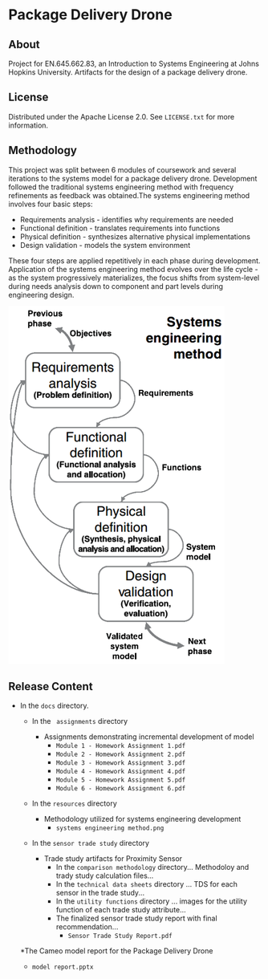 # Package Delivery Drone
## About
Project for EN.645.662.83, an Introduction to Systems Engineering at Johns Hopkins University. Artifacts for the design of a package delivery drone.

## License
Distributed under the Apache License 2.0. See `LICENSE.txt` for more information.

## Methodology
This project was split between 6 modules of coursework and several iterations to the systems model for a package delivery drone. Development followed the traditional systems engineering method with frequency refinements as feedback was obtained.The systems engineering method involves four basic steps:

  * Requirements analysis - identifies why requirements are needed
  * Functional definition - translates requirements into functions
  * Physical definition - synthesizes alternative physical implementations
  * Design validation - models the system environment
  
These four steps are applied repetitively in each phase during development. Application of the systems engineering method evolves over the life cycle - as the system progressively materializes, the focus shifts from system-level during needs analysis down to component and part levels during engineering design.

![Systems Engineering Method](<docs/resources/systems engineering method.png>)

## Release Content
  * In the `docs` directory.
    * In the ` assignments` directory
      * Assignments demonstrating incremental development of model
        * `Module 1 - Homework Assignment 1.pdf`
        * `Module 2 - Homework Assignment 2.pdf`
        * `Module 3 - Homework Assignment 3.pdf`
        * `Module 4 - Homework Assignment 4.pdf`
        * `Module 5 - Homework Assignment 5.pdf`
        * `Module 6 - Homework Assignment 6.pdf`
        
    * In the `resources` directory
      * Methodology utilized for systems engineering development
        * `systems engineering method.png`

    * In the `sensor trade study` directory
      * Trade study artifacts for Proximity Sensor
        * In the `comparison methodology` directory... Methodoloy and trady study calculation files...
        * In the `technical data sheets` directory ... TDS for each sensor in the trade study...
        * In the `utility functions` directory ... images for the utility function of each trade study attribute...
        * The finalized sensor trade study report with final recommendation...
          * `Sensor Trade Study Report.pdf`
    
    *The Cameo model report for the Package Delivery Drone
      * `model report.pptx`
